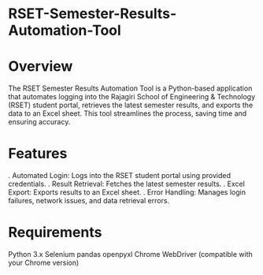 # RSET-Semester-Results-Automation-Tool
# Overview
The RSET Semester Results Automation Tool is a Python-based application that automates logging into the Rajagiri School of Engineering &amp; Technology (RSET) student portal, retrieves the latest semester results, and exports the data to an Excel sheet. This tool streamlines the process, saving time and ensuring accuracy.
# Features
 . Automated Login: Logs into the RSET student portal using provided credentials.
 . Result Retrieval: Fetches the latest semester results.
 . Excel Export: Exports results to an Excel sheet.
 . Error Handling: Manages login failures, network issues, and data retrieval errors.
# Requirements
Python 3.x
Selenium
pandas
openpyxl
Chrome WebDriver (compatible with your Chrome version)
